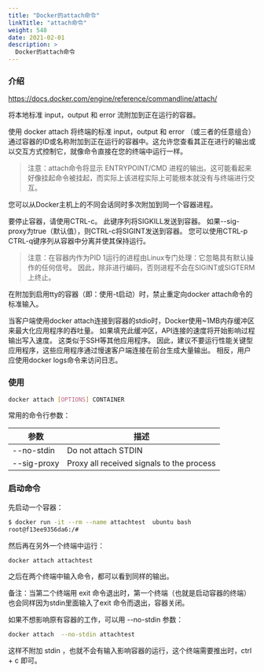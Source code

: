 ```yaml
---
title: "Docker的attach命令"
linkTitle: "attach命令"
weight: 548
date: 2021-02-01
description: >
  Docker的attach命令
---
```


### 介绍

https://docs.docker.com/engine/reference/commandline/attach/

将本地标准 input，output 和 error 流附加到正在运行的容器。

使用 docker attach 将终端的标准 input，output 和 error （或三者的任意组合）通过容器的ID或名称附加到正在运行的容器中。这允许您查看其正在进行的输出或以交互方式控制它，就像命令直接在您的终端中运行一样。

> 注意：attach命令将显示 ENTRYPOINT/CMD 进程的输出。这可能看起来好像挂起命令被挂起，而实际上该进程实际上可能根本就没有与终端进行交互。

您可以从Docker主机上的不同会话同时多次附加到同一个容器进程。

要停止容器，请使用CTRL-c。 此键序列将SIGKILL发送到容器。 如果--sig-proxy为true（默认值），则CTRL-c将SIGINT发送到容器。 您可以使用CTRL-p CTRL-q键序列从容器中分离并使其保持运行。

> 注意：在容器内作为PID 1运行的进程由Linux专门处理：它忽略具有默认操作的任何信号。 因此，除非进行编码，否则进程不会在SIGINT或SIGTERM上终止。

在附加到启用tty的容器（即：使用-t启动）时，禁止重定向docker attach命令的标准输入。

当客户端使用docker attach连接到容器的stdio时，Docker使用~1MB内存缓冲区来最大化应用程序的吞吐量。 如果填充此缓冲区，API连接的速度将开始影响过程输出写入速度。 这类似于SSH等其他应用程序。 因此，建议不要运行性能关键型应用程序，这些应用程序通过慢速客户端连接在前台生成大量输出。 相反，用户应使用docker logs命令来访问日志。

### 使用

```bash
docker attach [OPTIONS] CONTAINER
```

常用的命令行参数：

| 参数        | 描述                                      |
| ----------- | ----------------------------------------- |
| --no-stdin  | Do not attach STDIN                       |
| --sig-proxy | Proxy all received signals to the process |


### 启动命令

先启动一个容器：

```bash
$ docker run -it --rm --name attachtest  ubuntu bash
root@f13ee9356da6:/# 
```

然后再在另外一个终端中运行：

```bash
docker attach attachtest
```

之后在两个终端中输入命令，都可以看到同样的输出。

备注：当第二个终端用 exit 命令退出时，第一个终端（也就是启动容器的终端）也会同样因为stdin里面输入了exit 命令而退出，容器关闭。

如果不想影响原有容器的工作，可以用 --no-stdin 参数：

```bash
docker attach  --no-stdin attachtest
```

这样不附加 stdin ，也就不会有输入影响容器的运行，这个终端需要推出时，ctrl + c 即可。